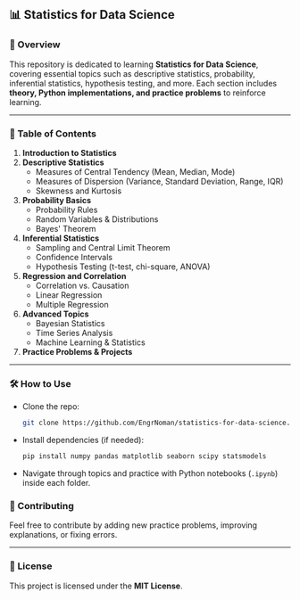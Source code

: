 ## 📊 Statistics for Data Science  

### 📌 Overview  
This repository is dedicated to learning **Statistics for Data Science**, covering essential topics such as descriptive statistics, probability, inferential statistics, hypothesis testing, and more. Each section includes **theory, Python implementations, and practice problems** to reinforce learning.  

---

### 📖 Table of Contents  

1. **Introduction to Statistics**  
2. **Descriptive Statistics**  
   - Measures of Central Tendency (Mean, Median, Mode)  
   - Measures of Dispersion (Variance, Standard Deviation, Range, IQR)  
   - Skewness and Kurtosis  
3. **Probability Basics**  
   - Probability Rules  
   - Random Variables & Distributions  
   - Bayes' Theorem  
4. **Inferential Statistics**  
   - Sampling and Central Limit Theorem  
   - Confidence Intervals  
   - Hypothesis Testing (t-test, chi-square, ANOVA)  
5. **Regression and Correlation**  
   - Correlation vs. Causation  
   - Linear Regression  
   - Multiple Regression  
6. **Advanced Topics**  
   - Bayesian Statistics  
   - Time Series Analysis  
   - Machine Learning & Statistics  
7. **Practice Problems & Projects**  

---

### 🛠 How to Use  

- Clone the repo:  
  ```bash
  git clone https://github.com/EngrNoman/statistics-for-data-science.git
  ```
- Install dependencies (if needed):  
  ```bash
  pip install numpy pandas matplotlib seaborn scipy statsmodels
  ```
- Navigate through topics and practice with Python notebooks (`.ipynb`) inside each folder.  



### 📢 Contributing  

Feel free to contribute by adding new practice problems, improving explanations, or fixing errors.  

---

### 📜 License  

This project is licensed under the **MIT License**.  
